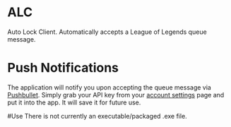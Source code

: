 # ALC
Auto Lock Client. Automatically accepts a League of Legends queue message.

# Push Notifications
The application will notify you upon accepting the queue message via [Pushbullet](https://www.pushbullet.com/). Simply grab your API key from your [account settings](https://www.pushbullet.com/account) page and put it into the app. It will save it for future use.

#Use
There is not currently an executable/packaged .exe file.
